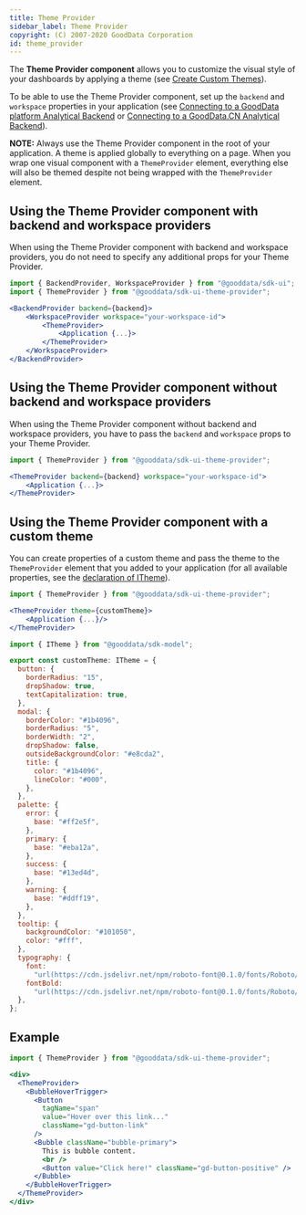 ```yaml
---
title: Theme Provider
sidebar_label: Theme Provider
copyright: (C) 2007-2020 GoodData Corporation
id: theme_provider
---
```


The **Theme Provider component** allows you to customize the visual style of your dashboards by applying a theme (see [Create Custom Themes](https://help.gooddata.com/pages/viewpage.action?pageId=86794481)).

To be able to use the Theme Provider component, set up the `backend` and `workspace` properties in your application (see [Connecting to a GoodData platform Analytical Backend](02_start__no_boilerplate.md#Step-3.-Set-up-Analytical-Backend-and-integrate-it-into-your-application) or [Connecting to a GoodData.CN Analytical Backend](06_cloudnative__integration.md#Step-3.-Set-up-Analytical-Backend-and-integrate-it-into-your-application)).

**NOTE:** Always use the Theme Provider component in the root of your application. A theme is applied globally to everything on a page. When you wrap one visual component with a `ThemeProvider` element, everything else will also be themed despite not being wrapped with the `ThemeProvider` element.

## Using the Theme Provider component with backend and workspace providers

When using the Theme Provider component with backend and workspace providers, you do not need to specify any additional props for your Theme Provider.

```jsx
import { BackendProvider, WorkspaceProvider } from "@gooddata/sdk-ui";
import { ThemeProvider } from "@gooddata/sdk-ui-theme-provider";

<BackendProvider backend={backend}>
    <WorkspaceProvider workspace="your-workspace-id">
        <ThemeProvider>
            <Application {...}>
        </ThemeProvider>
    </WorkspaceProvider>
</BackendProvider>
```

## Using the Theme Provider component without backend and workspace providers

When using the Theme Provider component without backend and workspace providers, you have to pass the `backend` and `workspace` props to your Theme Provider.

```jsx
import { ThemeProvider } from "@gooddata/sdk-ui-theme-provider";

<ThemeProvider backend={backend} workspace="your-workspace-id">
    <Application {...}>
</ThemeProvider>
```

## Using the Theme Provider component with a custom theme

You can create properties of a custom theme and pass the theme to the `ThemeProvider` element that you added to your application (for all available properties, see the [declaration of ITheme](https://github.com/gooddata/gooddata-ui-sdk/blob/master/libs/sdk-backend-spi/src/workspace/styling/theme.ts#L178)).

```jsx
import { ThemeProvider } from "@gooddata/sdk-ui-theme-provider";

<ThemeProvider theme={customTheme}>
    <Application {...}/>
</ThemeProvider>

```

```jsx
import { ITheme } from "@gooddata/sdk-model";

export const customTheme: ITheme = {
  button: {
    borderRadius: "15",
    dropShadow: true,
    textCapitalization: true,
  },
  modal: {
    borderColor: "#1b4096",
    borderRadius: "5",
    borderWidth: "2",
    dropShadow: false,
    outsideBackgroundColor: "#e8cda2",
    title: {
      color: "#1b4096",
      lineColor: "#000",
    },
  },
  palette: {
    error: {
      base: "#ff2e5f",
    },
    primary: {
      base: "#eba12a",
    },
    success: {
      base: "#13ed4d",
    },
    warning: {
      base: "#ddff19",
    },
  },
  tooltip: {
    backgroundColor: "#101050",
    color: "#fff",
  },
  typography: {
    font:
      "url(https://cdn.jsdelivr.net/npm/roboto-font@0.1.0/fonts/Roboto/roboto-regular-webfont.ttf)",
    fontBold:
      "url(https://cdn.jsdelivr.net/npm/roboto-font@0.1.0/fonts/Roboto/roboto-bold-webfont.ttf)",
  },
};
```

## Example

```jsx
import { ThemeProvider } from "@gooddata/sdk-ui-theme-provider";

<div>
  <ThemeProvider>
    <BubbleHoverTrigger>
      <Button
        tagName="span"
        value="Hover over this link..."
        className="gd-button-link"
      />
      <Bubble className="bubble-primary">
        This is bubble content.
        <br />
        <Button value="Click here!" className="gd-button-positive" />
      </Bubble>
    </BubbleHoverTrigger>
  </ThemeProvider>
</div>
```
